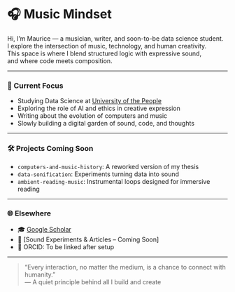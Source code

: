 # 🎧 Music Mindset

Hi, I’m Maurice — a musician, writer, and soon-to-be data science student.  
I explore the intersection of music, technology, and human creativity.  
This space is where I blend structured logic with expressive sound,  
and where code meets composition.

---

### 🌱 Current Focus

- Studying Data Science at [University of the People](https://www.uopeople.edu)
- Exploring the role of AI and ethics in creative expression
- Writing about the evolution of computers and music
- Slowly building a digital garden of sound, code, and thoughts

---

### 🛠️ Projects Coming Soon

- `computers-and-music-history`: A reworked version of my thesis  
- `data-sonification`: Experiments turning data into sound  
- `ambient-reading-music`: Instrumental loops designed for immersive reading  

---

### 🌐 Elsewhere

- 🎓 [Google Scholar](https://scholar.google.com/citations?user=C0xB-GMAAAAJ)  
- 🎼 [Sound Experiments & Articles – Coming Soon]  
- 🧬 ORCID: To be linked after setup

---

> “Every interaction, no matter the medium, is a chance to connect with humanity.”  
> — A quiet principle behind all I build and create

